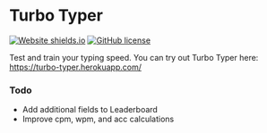 # Turbo Typer
[![Website shields.io](https://img.shields.io/website-up-down-green-red/http/shields.io.svg)](https://jzhr.github.io/turbo-typer)
[![GitHub license](https://img.shields.io/github/license/Naereen/StrapDown.js.svg)](https://github.com/Naereen/StrapDown.js/blob/master/LICENSE)

Test and train your typing speed.
You can try out Turbo Typer here: https://turbo-typer.herokuapp.com/

### Todo
- Add additional fields to Leaderboard
- Improve cpm, wpm, and acc calculations
